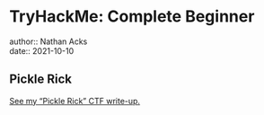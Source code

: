 # TryHackMe: Complete Beginner

author:: Nathan Acks  
date:: 2021-10-10

## Pickle Rick

[See my “Pickle Rick” CTF write-up.](../notes/tryhackme-pickle-rick.md)
